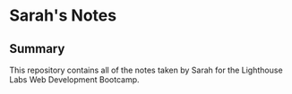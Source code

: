 # Sarah's Notes

## Summary

This repository contains all of the notes taken by Sarah for the Lighthouse Labs Web Development Bootcamp.
